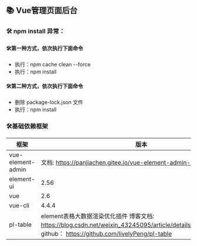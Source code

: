 ## 📚 Vue管理页面后台

### 🛠️ npm install 异常：
#### 🛠️第一种方式，依次执行下面命令
* 执行：npm cache clean --force
* 执行：npm install
#### 🛠️第二种方式，依次执行下面命令
* 删除 package-lock.json 文件
* 执行：npm install

### ️🛠️基础依赖框架
| 框架             | 版本                 |
|----------------|--------------------|
| vue-element-admin            | 文档: https://panjiachen.gitee.io/vue-element-admin-site/zh/            |
| element-ui       | 2.56               |
| vue       | 2.6            |
| vue-cli        | 4.4.4                |
| pl-table        | element表格大数据渲染优化插件  博客文档: https://blog.csdn.net/weixin_43245095/article/details/107300573zh/， github： https://github.com/livelyPeng/pl-table              |

